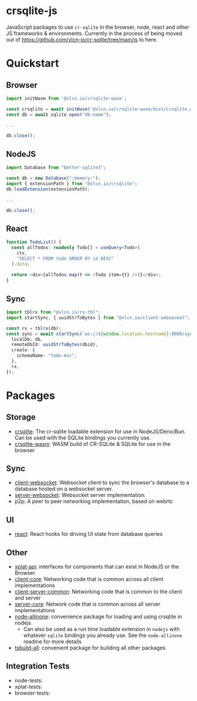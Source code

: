 # crsqlite-js

JavaScript packages to use `cr-sqlite` in the browser, node, react and other JS frameworks & environments. Currently in the process of being moved out of https://github.com/vlcn-io/cr-sqlite/tree/main/js to here.

# Quickstart

## Browser

```ts
import initWasm from '@vlcn.io/crsqlite-wasm';

const crsqlite = await initWasm('@vlcn.io/crsqlite-wasm/dist/crsqlite.wasm');
const db = await sqlite.open("db-name");

...

db.close();
```

## NodeJS

```ts
import Database from "better-sqlite3";

const db = new Database(":memory:");
import { extensionPath } from "@vlcn.io/crsqlite";
db.loadExtension(extensionPath);

...

db.close();
```

## React

```ts
function TodoList() {
  const allTodos: readonly Todo[] = useQuery<Todo>(
    ctx,
    "SELECT * FROM todo ORDER BY id DESC"
  ).data;
  
  return <div>{allTodos.map(t => <Todo item={t} />)}</div>;
}
```

## Sync

```ts
import tblrx from "@vlcn.io/rx-tbl";
import startSync, { uuidStrToBytes } from "@vlcn.io/client-websocket";

const rx = tblrx(db);
const sync = await startSync(`ws://${window.location.hostname}:8080/sync`, {
  localDb: db,
  remoteDbId: uuidStrToBytes(dbid),
  create: {
    schemaName: "todo-mvc",
  },
  rx,
});
```

# Packages

## Storage

- [crsqlite](https://github.com/vlcn-io/cr-sqlite): The cr-sqlite loadable extension for use in NodeJS/Deno/Bun. Can be used with the SQLite bindings you currently use.
- [crsqlite-wasm](./packages/crsqlite-wasm/README.md): WASM build of CR-SQLite & SQLite for use in the browser

## Sync

- [client-websocket](./packages/client-websocket/README.md): Websocket client to sync the browser's database to a database hosted on a websocket server.
- [server-websocket](./packages/server-websocket/README.md): Websocket server implementation.
- p2p: A peer to peer networking implementation, based on webrtc

## UI

- [react](./packages/react): React hooks for driving UI state from database queries

## Other

- [xplat-api](./packages/xplat-api): interfaces for components that can exist in NodeJS or the Browser.
- [client-core](./packages/client-core): Networking code that is common across all client implementations
- [client-server-common](./packages/client-server-common/README.md): Networking code that is common to the client and server
- [server-core](./packages/server-core): Network code that is common across all server implementations
- [node-allinone](./packages/node-allinone): convenience package for loading and using crsqlite in nodejs
  - Can also be used as a run time loadable extension in `nodejs` with whatever `sqlite` bindings you already use. See the `node-allinone` readme for more details
- [tsbuild-all](./tsbuild-all): convenient package for building all other packages

## Integration Tests

- node-tests: 
- xplat-tests:
- browser-tests:
